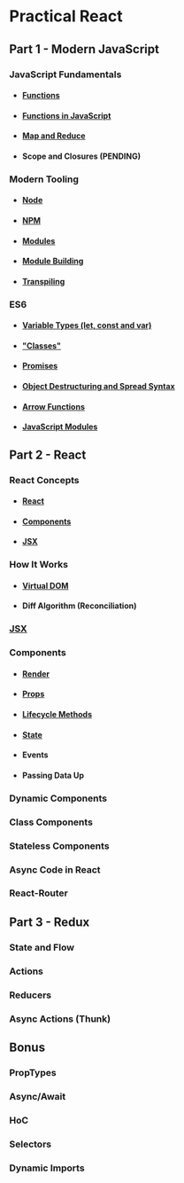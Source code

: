 # Practical React

## Part 1 - Modern JavaScript

### JavaScript Fundamentals
- #### [Functions](JavaScript%20Fundamentals/Functions.md)
- #### [Functions in JavaScript](JavaScript%20Fundamentals/Functions%20in%20JavaScript.md)
- #### [Map and Reduce](JavaScript%20Fundamentals/Map%20and%20Reduce.md)
- #### Scope and Closures (PENDING)

### Modern Tooling
- #### [Node](Modern%20Tooling/Node.md)
- #### [NPM](Modern%20Tooling/npm.md)
- #### [Modules](Modern%20Tooling/Modules.md)
- #### [Module Building](Modern%20Tooling/Module%20Building.md)
- #### [Transpiling](Modern%20Tooling/Transpiling.md)

### ES6
- #### [Variable Types (let, const and var)](ES6/Variable%20Types.md)
- #### ["Classes"](ES6/Classes.md)
- #### [Promises](ES6/Classes.md)
- #### [Object Destructuring and Spread Syntax](ES6/Object%20Destructuring.md)
- #### [Arrow Functions](ES6/Arrow%20Functions.md)
- #### [JavaScript Modules](ES6/JavaScript%20Modules.md)

## Part 2 - React

### React Concepts
- #### [React](React/React-Concepts/React.md)
- #### [Components](React/React-Concepts/Components.md)
- #### [JSX](React/React-Concepts/JSX.md)

### How It Works
- #### [Virtual DOM](React/How-It-Works/README.md#Virtual%20DOM)
- #### Diff Algorithm (Reconciliation)

### [JSX](React/React-Concepts/JSX.md)

### Components
- #### [Render](React/Components/Render.md)
- #### [Props](React/Components/Props.md)
- #### [Lifecycle Methods](React/Components/Lifecycle-Methods.md)
- #### [State](React/Components/Lifecycle-Methods.md)
- #### Events
- #### Passing Data Up

### Dynamic Components

### Class Components

### Stateless Components

### Async Code in React

### React-Router

## Part 3 - Redux

### State and Flow

### Actions

### Reducers

### Async Actions (Thunk)

## Bonus

### PropTypes

### Async/Await

### HoC

### Selectors

### Dynamic Imports



